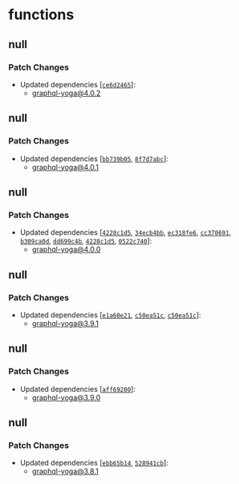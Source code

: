 # functions

## null

### Patch Changes

- Updated dependencies [[`ce6d2465`](https://github.com/dotansimha/graphql-yoga/commit/ce6d24655eb3c59d9a506baf09dbe185da9a8b2b)]:
  - graphql-yoga@4.0.2

## null

### Patch Changes

- Updated dependencies [[`bb739b05`](https://github.com/dotansimha/graphql-yoga/commit/bb739b0555e67a9ee40da9343cec323463a0f568), [`8f7d7abc`](https://github.com/dotansimha/graphql-yoga/commit/8f7d7abc7f71de33e428ea74f2903290f2b4ed70)]:
  - graphql-yoga@4.0.1

## null

### Patch Changes

- Updated dependencies [[`4228c1d5`](https://github.com/dotansimha/graphql-yoga/commit/4228c1d54ed785fac1fb9669d861ed46659872ca), [`34ecb4bb`](https://github.com/dotansimha/graphql-yoga/commit/34ecb4bbad3823f1bfde8aa7e1e92139481f9daf), [`ec318fe6`](https://github.com/dotansimha/graphql-yoga/commit/ec318fe6d3945190abbe8b643223268ff9a5e0e9), [`cc370691`](https://github.com/dotansimha/graphql-yoga/commit/cc370691cc525fe5b15cb846c60621d99d313310), [`b309ca0d`](https://github.com/dotansimha/graphql-yoga/commit/b309ca0db1c45264878c3cec0137c3fdbd22fc97), [`dd699c4b`](https://github.com/dotansimha/graphql-yoga/commit/dd699c4bcef24b373ee49237c187df3f093e1dfc), [`4228c1d5`](https://github.com/dotansimha/graphql-yoga/commit/4228c1d54ed785fac1fb9669d861ed46659872ca), [`0522c740`](https://github.com/dotansimha/graphql-yoga/commit/0522c7408c69a1b72af5c220411cf19d7fa859e9)]:
  - graphql-yoga@4.0.0

## null

### Patch Changes

- Updated dependencies [[`e1a60e21`](https://github.com/dotansimha/graphql-yoga/commit/e1a60e21f10813aa6d0f4673e4eb13979720c2c8), [`c50ea51c`](https://github.com/dotansimha/graphql-yoga/commit/c50ea51c992a6a480799655225727081585f0010), [`c50ea51c`](https://github.com/dotansimha/graphql-yoga/commit/c50ea51c992a6a480799655225727081585f0010)]:
  - graphql-yoga@3.9.1

## null

### Patch Changes

- Updated dependencies [[`aff69200`](https://github.com/dotansimha/graphql-yoga/commit/aff69200d512c530751c617ee685f9b3f82303f8)]:
  - graphql-yoga@3.9.0

## null

### Patch Changes

- Updated dependencies [[`ebb65b14`](https://github.com/dotansimha/graphql-yoga/commit/ebb65b14b29bbb4c50c6bb242262444315e99a73), [`528941cb`](https://github.com/dotansimha/graphql-yoga/commit/528941cb4d1670833ee0307de0c715e6b9681d7a)]:
  - graphql-yoga@3.8.1
